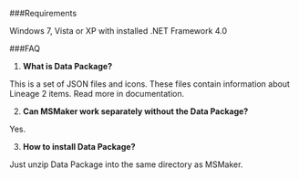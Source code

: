 ###Requirements

Windows 7, Vista or XP with installed .NET Framework 4.0

###FAQ

1. **What is Data Package?**

 This is a set of JSON files and icons. These files contain information about Lineage 2 items. Read more in documentation.

2. **Can MSMaker work separately without the Data Package?**

 Yes.

3. **How to install Data Package?**

 Just unzip Data Package into the same directory as MSMaker.
 
